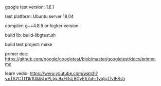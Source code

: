 google test version: 1.8.1

test platform: Ubuntu server 18.04 

compiler: g++4.8.5 or higher version

build lib: build-libgtest.sh 

build test project: make

primer doc: https://github.com/google/googletest/blob/master/googletest/docs/primer.md

learn vedio: https://www.youtube.com/watch?v=TS2CTf11k1U&list=PL5jc9xFGsL8GyES7nh-1yqljjdTvIFSsh
